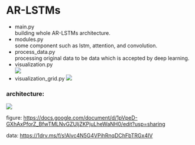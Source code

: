 # AR-LSTMs


* main.py <br>
building whole AR-LSTMs architecture. 
* modules.py <br>
some component such as lstm, attention, and convolution.
* process_data.py	<br>
processing original data to be data which is accepted by deep learning.
* visualization.py <br>
![](https://github.com/ncu-dart/AR-LSTMs/blob/master/asset/NYC_RMSE_normal.png)
* visualization_grid.py
![](https://github.com/ncu-dart/AR-LSTMs/blob/master/asset/result_NYC_workday.png)

### architecture: <br>
![](https://github.com/ncu-dart/AR-LSTMs/blob/master/asset/architecture.png)

figure: https://docs.google.com/document/d/1pVpeD-GXhAxPforZ_BfwTMLNvGZUljZKPjuLheWaNH0/edit?usp=sharing

data: https://1drv.ms/f/s!Alvc4N5G4VPihRnqDChFbTRGx4IV

